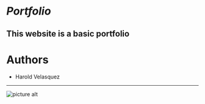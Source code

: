 # *Portfolio*
## This website is a basic portfolio
# Authors
* Harold Velasquez

----
![picture alt](http://mason.gmu.edu/~hvelasqu/portfolio/service.PNG "Title is optional")